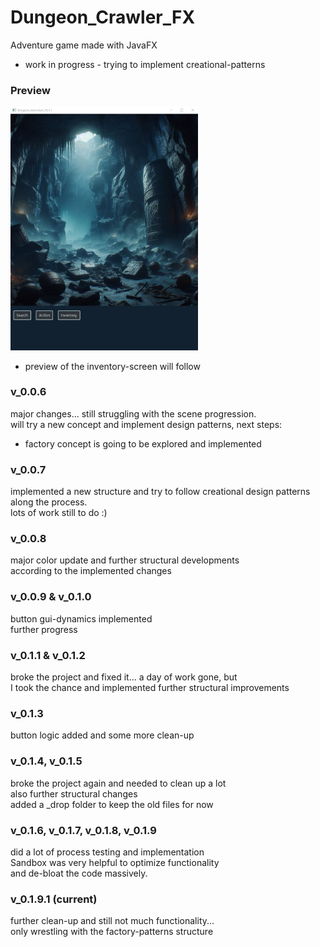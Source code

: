 # Dungeon_Crawler_FX
Adventure game made with JavaFX  
- work in progress - trying to implement creational-patterns  
   
### Preview
<img src="images/preview.png" alt="Preview-picture of the main-window" width="300px" height="auto">     
   
- preview of the inventory-screen will follow
   
### v_0.0.6
major changes... still struggling with the scene progression.  
will try a new concept and implement design patterns, next steps:  
- factory concept is going to be explored and implemented  
   
### v_0.0.7
implemented a new structure and try to follow creational design patterns along the process.   
lots of work still to do :)  
   
### v_0.0.8
major color update and further structural developments  
according to the implemented changes  
   
### v_0.0.9 & v_0.1.0
button gui-dynamics implemented   
further progress  
   
### v_0.1.1 & v_0.1.2
broke the project and fixed it... a day of work gone, but   
I took the chance and implemented further structural improvements   
   
### v_0.1.3
button logic added and some more clean-up    
   
### v_0.1.4, v_0.1.5 
broke the project again and needed to clean up a lot   
also further structural changes   
added a _drop folder to keep the old files for now
   
### v_0.1.6, v_0.1.7, v_0.1.8, v_0.1.9
did a lot of process testing and implementation   
Sandbox was very helpful to optimize functionality   
and de-bloat the code massively.  
   
### v_0.1.9.1 (current)
further clean-up and still not much functionality...   
only wrestling with the factory-patterns structure   
   
  
